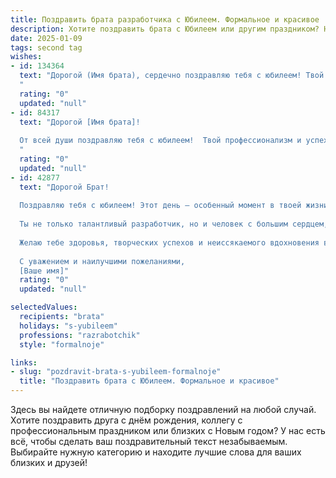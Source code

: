 ```yaml
---
title: Поздравить брата разработчика с Юбилеем. Формальное и красивое
description: Хотите поздравить брата с Юбилеем или другим праздником? Наш ИИ создаст незабываемое поздравление, а вы обязательно выделитесь среди других.  
date: 2025-01-09
tags: second tag
wishes:
- id: 134364
  text: "Дорогой (Имя брата), сердечно поздравляю тебя с юбилеем! Твой профессионализм и талант разработчика вызывают искреннее восхищение. Желаю тебе новых свершений, интересных проектов и реализации всех намеченных планов. Пусть твоя жизнь будет наполнена успехом, радостью и благополучием. С юбилеем!
  "
  rating: "0"
  updated: "null"
- id: 84317
  text: "Дорогой [Имя брата]!
  
  От всей души поздравляю тебя с юбилеем!  Твой профессионализм и успехи в сфере разработки программного обеспечения вызывают искреннее восхищение.  Желаю тебе дальнейших творческих свершений, реализации амбициозных проектов и неизменного вдохновения в твоей работе.  Пусть каждый новый день приносит новые открытия и достижения.  Счастья, здоровья и благополучия тебе и твоей семье!
  "
  rating: "0"
  updated: "null"
- id: 42877
  text: "Дорогой Брат!
  
  Поздравляю тебя с юбилеем! Этот день — особенный момент в твоей жизни, который позволяет оглянуться назад, оценить достигнутое и задуматься о грядущих свершениях.
  
  Ты не только талантливый разработчик, но и человек с большим сердцем, стремящийся к совершенству в своем деле. Твоя преданность профессии и стремление к новому вдохновляют многих. Уверен, что впереди тебя ждут ещё более амбициозные проекты и захватывающие идеи, которые принесут не только успех, но и радость.
  
  Желаю тебе здоровья, творческих успехов и неиссякаемого вдохновения в каждой строке кода. Пусть каждая новая вершина открывает перед тобой новые горизонты, а рядом всегда будут верные друзья и поддержка близких.
  
  С уважением и наилучшими пожеланиями,
  [Ваше имя]"
  rating: "0"
  updated: "null"

selectedValues:
  recipients: "brata"
  holidays: "s-yubileem"
  professions: "razrabotchik"
  style: "formalnoje"

links:
- slug: "pozdravit-brata-s-yubileem-formalnoje"
  title: "Поздравить брата с Юбилеем. Формальное и красивое"
---
```


Здесь вы найдете отличную подборку поздравлений на любой случай.
Хотите поздравить друга с днём рождения, коллегу с профессиональным праздником или близких с Новым годом? У нас есть всё, чтобы сделать ваш поздравительный текст незабываемым. Выбирайте нужную категорию и находите лучшие слова для ваших близких и друзей!

